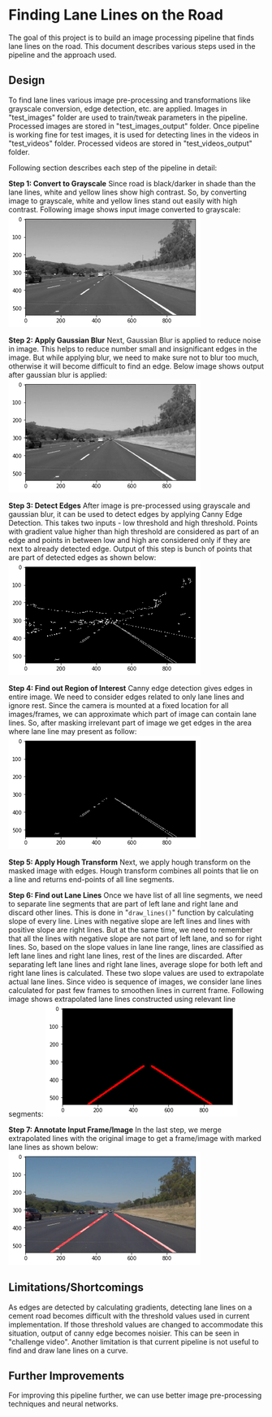 # **Finding Lane Lines on the Road** 

The goal of this project is to build an image processing pipeline that finds lane lines on the road. This document describes various steps used in the pipeline and the approach used.

## Design
To find lane lines various image pre-processing and transformations like grayscale conversion, edge detection, etc. are applied. Images in "test_images" folder are used to train/tweak parameters in the pipeline. Processed images are stored in "test_images_output" folder. Once pipeline is working fine for test images, it is used for detecting lines in the videos in "test_videos" folder. Processed videos are stored in "test_videos_output" folder.

Following section describes each step of the pipeline in detail:

**Step 1: Convert to Grayscale**
Since road is black/darker in shade than the lane lines, white and yellow lines show high contrast. So, by converting image to grayscale, white and yellow lines stand out easily with high contrast. Following image shows input image converted to grayscale:
![alt text](./examples/out1_grayscale.png "Step 1: Convert to Grayscale")

**Step 2: Apply Gaussian Blur**
Next, Gaussian Blur is applied to reduce noise in image. This helps to reduce number small and insignificant edges in the image. But while applying blur, we need to make sure not to blur too much, otherwise it will become difficult to find an edge. Below image shows output after gaussian blur is applied:
![alt text](./examples/out2_blur.png "Step 2: Apply Gaussian Blur")

**Step 3: Detect Edges**
After image is pre-processed using grayscale and gaussian blur, it can be used to detect edges by applying Canny Edge Detection. This takes two inputs - low threshold and high threshold. Points with gradient value higher than high threshold are considered as part of an edge and points in between low and high are considered only if they are next to already detected edge. Output of this step is bunch of points that are part of detected edges as shown below:
![alt text](./examples/out3_canny.png "Step 3: Detect Edges")

**Step 4: Find out Region of Interest**
Canny edge detection gives edges in entire image. We need to consider edges related to only lane lines and ignore rest. Since the camera is mounted at a fixed location for all images/frames, we can approximate which part of image can contain lane lines. So, after masking irrelevant part of image we get edges in the area where lane line may present as follow:
![alt text](./examples/out4_mask.png "Step 4: Find out Region of Interest")

**Step 5: Apply Hough Transform**
Next, we apply hough transform on the masked image with edges. Hough transform combines all points that lie on a line and returns end-points of all line segments.

**Step 6: Find out Lane Lines**
Once we have list of all line segments, we need to separate line segments that are part of left lane and right lane and discard other lines. This is done in "`draw_lines()`" function by calculating slope of every line. Lines with negative slope are left lines and lines with positive slope are right lines. But at the same time, we need to remember that all the lines with negative slope are not part of left lane, and so for right lines. So, based on the slope values in lane line range, lines are classified as left lane lines and right lane lines, rest of the lines are discarded. 
After separating left lane lines and right lane lines, average slope for both left and right lane lines is calculated. These two slope values are used to extrapolate actual lane lines. Since video is sequence of images, we consider lane lines calculated for past few frames to smoothen lines in current frame. Following image shows extrapolated lane lines constructed using relevant line segments:
![alt text](./examples/out5_lines.png "Step 5: Apply Hough Transform AND Step 6: Find out Lane Lines")

**Step 7: Annotate Input Frame/Image**
In the last step, we merge extrapolated lines with the original image to get a frame/image with marked lane lines as shown below:
![alt text](./examples/out6_lanelines.png "Step 7: Annotate Input Frame/Image")

## Limitations/Shortcomings
As edges are detected by calculating gradients, detecting lane lines on a cement road becomes difficult with the threshold values used in current implementation. If those threshold values are changed to accommodate this situation, output of canny edge becomes noisier. This can be seen in "challenge video". Another limitation is that current pipeline is not useful to find and draw lane lines on a curve.

## Further Improvements
For improving this pipeline further, we can use better image pre-processing techniques and neural networks.
